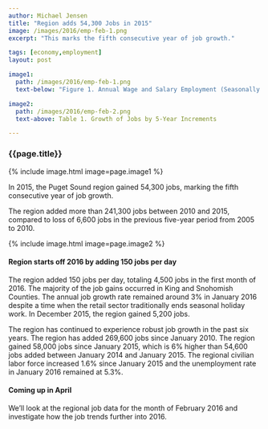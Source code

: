 ```yaml
---
author: Michael Jensen
title: "Region adds 54,300 Jobs in 2015"
image: /images/2016/emp-feb-1.png
excerpt: "This marks the fifth consecutive year of job growth."

tags: [economy,employment]
layout: post

image1:
  path: /images/2016/emp-feb-1.png
  text-below: "Figure 1. Annual Wage and Salary Employment (Seasonally Adjusted) Trend:  2010-2015"

image2:
  path: /images/2016/emp-feb-2.png
  text-above: Table 1. Growth of Jobs by 5-Year Increments

---
```


### {{page.title}}

{% include image.html image=page.image1 %}

In 2015, the Puget Sound region gained 54,300 jobs, marking the fifth consecutive year of job growth.

The region added more than 241,300 jobs between 2010 and 2015, compared to loss of 6,600 jobs in the previous five-year period from 2005 to 2010.

{% include image.html image=page.image2 %}

#### Region starts off 2016 by adding 150 jobs per day

The region added 150 jobs per day, totaling 4,500 jobs in the first month of 2016. The majority of the job gains occurred in King and Snohomish Counties. The annual job growth rate remained around 3% in January 2016 despite a time when the retail sector traditionally ends seasonal holiday work. In December 2015, the region gained 5,200 jobs.

The region has continued to experience robust job growth in the past six years. The region has added 269,600 jobs since January 2010. The region gained 58,000 jobs since January 2015, which is 6% higher than 54,600 jobs added between January 2014 and January 2015. The regional civilian labor force increased 1.6% since January 2015 and the unemployment rate in January 2016 remained at 5.3%.

#### Coming up in April

We’ll look at the regional job data for the month of February 2016 and investigate how the job trends further into 2016.
